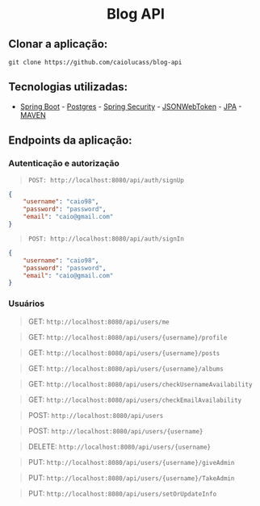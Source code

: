 <h1 align="center">Blog API</h1>

## Clonar a aplicação:

`git clone https://github.com/caiolucass/blog-api`

## Tecnologias utilizadas:

- [Spring Boot](https://spring.io/) - [Postgres](https://www.postgresql.org/) - [Spring Security](https://spring.io/projects/spring-security) - [JSONWebToken](https://jwt.io/) - [JPA](https://spring.io/projects/spring-data-jpa) -[MAVEN](https://maven.apache.org/)

## Endpoints da aplicação:

### Autenticação e autorização

> `POST: http://localhost:8080/api/auth/signUp` 

```json
{
	"username": "caio98",
	"password": "password",
	"email": "caio@gmail.com"
}

```
> `POST: http://localhost:8080/api/auth/signIn`

```json
{
	"username": "caio98",
	"password": "password",
	"email": "caio@gmail.com"
}

```
### Usuários

> GET: `http://localhost:8080/api/users/me`

> GET: `http://localhost:8080/api/users/{username}/profile`

> GET: `http://localhost:8080/api/users/{username}/posts`

> GET: `http://localhost:8080/api/users/{username}/albums`

> GET: `http://localhost:8080/api/users/checkUsernameAvailability`

> GET: `http://localhost:8080/api/users/checkEmailAvailability`

> POST: `http://localhost:8080/api/users`

> POST: `http://localhost:8080/api/users/{username}`

> DELETE: `http://localhost:8080/api/users/{username}`

> PUT: `http://localhost:8080/api/users/{username}/giveAdmin`

> PUT: `http://localhost:8080/api/users/{username}/TakeAdmin`

> PUT: `http://localhost:8080/api/users/setOrUpdateInfo`


